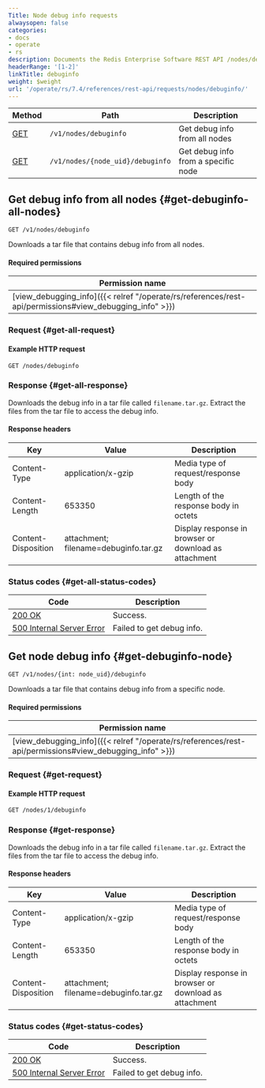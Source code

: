 ```yaml
---
Title: Node debug info requests
alwaysopen: false
categories:
- docs
- operate
- rs
description: Documents the Redis Enterprise Software REST API /nodes/debuginfo requests.
headerRange: '[1-2]'
linkTitle: debuginfo
weight: $weight
url: '/operate/rs/7.4/references/rest-api/requests/nodes/debuginfo/'
---
```


| Method | Path | Description |
|--------|------|-------------|
| [GET](#get-debuginfo-all-nodes) | `/v1/nodes/debuginfo` | Get debug info from all nodes |
| [GET](#get-debuginfo-node) | `/v1/nodes/{node_uid}/debuginfo` | Get debug info from a specific node |

## Get debug info from all nodes {#get-debuginfo-all-nodes}

	GET /v1/nodes/debuginfo

Downloads a tar file that contains debug info from all nodes.

#### Required permissions

| Permission name |
|-----------------|
| [view_debugging_info]({{< relref "/operate/rs/references/rest-api/permissions#view_debugging_info" >}}) |

### Request {#get-all-request} 

#### Example HTTP request

	GET /nodes/debuginfo

### Response {#get-all-response} 

Downloads the debug info in a tar file called `filename.tar.gz`. Extract the files from the tar file to access the debug info.

#### Response headers

| Key | Value | Description |
|-----|-------|-------------|
| Content-Type | application/x-gzip | Media type of request/response body |
| Content-Length | 653350 | Length of the response body in octets |
| Content-Disposition | attachment; filename=debuginfo.tar.gz | Display response in browser or download as attachment |

### Status codes {#get-all-status-codes} 

| Code | Description |
|------|-------------|
| [200 OK](http://www.w3.org/Protocols/rfc2616/rfc2616-sec10.html#sec10.2.1) | Success. |
| [500 Internal Server Error](http://www.w3.org/Protocols/rfc2616/rfc2616-sec10.html#sec10.5.1) | Failed to get debug info. |

## Get node debug info {#get-debuginfo-node}

	GET /v1/nodes/{int: node_uid}/debuginfo

Downloads a tar file that contains debug info from a specific node.

#### Required permissions

| Permission name |
|-----------------|
| [view_debugging_info]({{< relref "/operate/rs/references/rest-api/permissions#view_debugging_info" >}}) |

### Request {#get-request} 

#### Example HTTP request

	GET /nodes/1/debuginfo

### Response {#get-response} 

Downloads the debug info in a tar file called `filename.tar.gz`. Extract the files from the tar file to access the debug info.

#### Response headers

| Key | Value | Description |
|-----|-------|-------------|
| Content-Type | application/x-gzip | Media type of request/response body |
| Content-Length | 653350 | Length of the response body in octets |
| Content-Disposition | attachment; filename=debuginfo.tar.gz | Display response in browser or download as attachment |

### Status codes {#get-status-codes} 

| Code | Description |
|------|-------------|
| [200 OK](http://www.w3.org/Protocols/rfc2616/rfc2616-sec10.html#sec10.2.1) | Success. |
| [500 Internal Server Error](http://www.w3.org/Protocols/rfc2616/rfc2616-sec10.html#sec10.5.1) | Failed to get debug info. |
